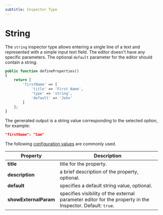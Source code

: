 ```yaml
---
subtitle: Inspector Type
---
```

# String

The `string` inspector type allows entering a single line of a text and represented with a simple input text field. The editor doesn't have any specific parameters. The optional `default` parameter for the editor should contain a string.

```php
public function defineProperties()
{
    return [
        'firstName' => [
            'title' => 'First Name',
            'type' => 'string',
            'default' => 'John'
        ]
    ];
}
```

The generated output is a string value corresponding to the selected option, for example:

```json
"firstName": "Sam"
```

The following [configuration values](../inspector-types.md) are commonly used.

Property | Description
------------- | -------------
**title** | title for the property.
**description** | a brief description of the property, optional.
**default** | specifies a default string value, optional.
**showExternalParam** | specifies visibility of the external parameter editor for the property in the Inspector. Default: `true`.
